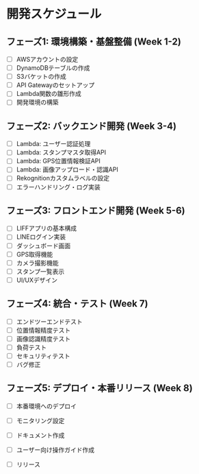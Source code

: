 # 開発スケジュール

## フェーズ1: 環境構築・基盤整備 (Week 1-2)
- [ ] AWSアカウントの設定
- [ ] DynamoDBテーブルの作成
- [ ] S3バケットの作成
- [ ] API Gatewayのセットアップ
- [ ] Lambda関数の雛形作成
- [ ] 開発環境の構築

## フェーズ2: バックエンド開発 (Week 3-4)
- [ ] Lambda: ユーザー認証処理
- [ ] Lambda: スタンプマスタ取得API
- [ ] Lambda: GPS位置情報検証API
- [ ] Lambda: 画像アップロード・認識API
- [ ] Rekognitionカスタムラベルの設定
- [ ] エラーハンドリング・ログ実装

## フェーズ3: フロントエンド開発 (Week 5-6)
- [ ] LIFFアプリの基本構成
- [ ] LINEログイン実装
- [ ] ダッシュボード画面
- [ ] GPS取得機能
- [ ] カメラ撮影機能
- [ ] スタンプ一覧表示
- [ ] UI/UXデザイン

## フェーズ4: 統合・テスト (Week 7)
- [ ] エンドツーエンドテスト
- [ ] 位置情報精度テスト
- [ ] 画像認識精度テスト
- [ ] 負荷テスト
- [ ] セキュリティテスト
- [ ] バグ修正

## フェーズ5: デプロイ・本番リリース (Week 8)
- [ ] 本番環境へのデプロイ
- [ ] モニタリング設定
- [ ] ドキュメント作成
- [ ] ユーザー向け操作ガイド作成
- [ ] リリース


